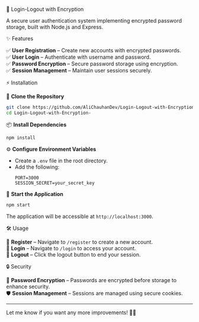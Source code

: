  🔐 Login-Logout with Encryption  

A secure user authentication system implementing encrypted password storage, built with Node.js and Express.  

 ✨ Features  

✅ **User Registration** – Create new accounts with encrypted passwords.  
✅ **User Login** – Authenticate with username and password.  
✅ **Password Encryption** – Secure password storage using encryption.  
✅ **Session Management** – Maintain user sessions securely.  

 ⚡ Installation  

🔻 **Clone the Repository**  
```bash
git clone https://github.com/AliChauhanDev/Login-Logout-with-Encryption-.git
cd Login-Logout-with-Encryption-
```

📦 **Install Dependencies**  
```bash
npm install
```

⚙️ **Configure Environment Variables**  
- Create a `.env` file in the root directory.  
- Add the following:  
  ```
  PORT=3000
  SESSION_SECRET=your_secret_key
  ```

🚀 **Start the Application**  
```bash
npm start
```
The application will be accessible at `http://localhost:3000`.  

 🛠️ Usage  

🔹 **Register** – Navigate to `/register` to create a new account.  
🔹 **Login** – Navigate to `/login` to access your account.  
🔹 **Logout** – Click the logout button to end your session.  

 🔒 Security  

🔑 **Password Encryption** – Passwords are encrypted before storage to enhance security.  
🛡️ **Session Management** – Sessions are managed using secure cookies.  

---

Let me know if you want any more improvements! 🚀🔥

